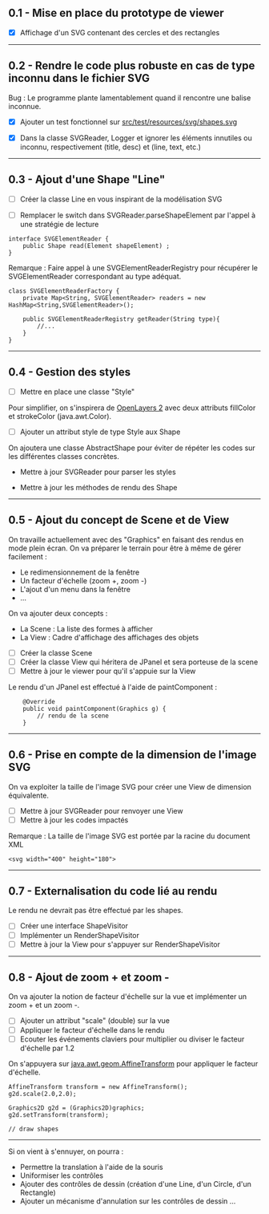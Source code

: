 
## 0.1 - Mise en place du prototype de viewer

- [x] Affichage d'un SVG contenant des cercles et des rectangles

---

## 0.2 - Rendre le code plus robuste en cas de type inconnu dans le fichier SVG

Bug : Le programme plante lamentablement quand il rencontre une balise inconnue.

- [x] Ajouter un test fonctionnel sur [src/test/resources/svg/shapes.svg](src/test/resources/svg/shapes.svg)

- [x] Dans la classe SVGReader, Logger et ignorer les éléments innutiles ou inconnu, respectivement (title, desc) et (line, text, etc.)

---

## 0.3 - Ajout d'une Shape "Line"

- [ ] Créer la classe Line en vous inspirant de la modélisation SVG

- [ ] Remplacer le switch dans SVGReader.parseShapeElement par l'appel à une stratégie de lecture

```
interface SVGElementReader {
    public Shape read(Element shapeElement) ;
}
```

Remarque : Faire appel à une SVGElementReaderRegistry pour récupérer 
le SVGElementReader correspondant au type adéquat.

```
class SVGElementReaderFactory {
    private Map<String, SVGElementReader> readers = new HashMap<String,SVGElementReader>();
     
    public SVGElementReaderRegistry getReader(String type){
        //...
    }
}
```

---

## 0.4 - Gestion des styles

- [ ] Mettre en place une classe "Style" 

Pour simplifier, on s'inspirera de [OpenLayers 2](http://docs.openlayers.org/library/feature_styling.html#style-properties) 
avec deux attributs fillColor et strokeColor (java.awt.Color).

- [ ] Ajouter un attribut style de type Style aux Shape

On ajoutera une classe AbstractShape pour éviter de répéter les codes 
sur les différentes classes concrètes.

* Mettre à jour SVGReader pour parser les styles

* Mettre à jour les méthodes de rendu des Shape


---

## 0.5 - Ajout du concept de Scene et de View

On travaille actuellement avec des "Graphics" en faisant des rendus en
mode plein écran. On va préparer le terrain pour être à même de gérer
facilement :

* Le redimensionnement de la fenêtre
* Un facteur d'échelle (zoom +, zoom -)
* L'ajout d'un menu dans la fenêtre
* ...

On va ajouter deux concepts :

* La Scene : La liste des formes à afficher
* La View : Cadre d'affichage des affichages des objets

- [ ] Créer la classe Scene
- [ ] Créer la classe View qui héritera de JPanel et sera porteuse de la scene
- [ ] Mettre à jour le viewer pour qu'il s'appuie sur la View

Le rendu d'un JPanel est effectué à l'aide de paintComponent :

```
    @Override
	public void paintComponent(Graphics g) {
	    // rendu de la scene
    }
```

---

## 0.6 - Prise en compte de la dimension de l'image SVG

On va exploiter la taille de l'image SVG pour créer une View de dimension
équivalente.

- [ ] Mettre à jour SVGReader pour renvoyer une View
- [ ] Mettre à jour les codes impactés

Remarque : La taille de l'image SVG est portée par la racine du document XML

```(svg)
<svg width="400" height="180">
```


---

## 0.7 - Externalisation du code lié au rendu

Le rendu ne devrait pas être effectué par les shapes.

- [ ] Créer une interface ShapeVisitor
- [ ] Implémenter un RenderShapeVisitor
- [ ] Mettre à jour la View pour s'appuyer sur RenderShapeVisitor

---

## 0.8 - Ajout de zoom + et zoom -

On va ajouter la notion de facteur d'échelle sur la vue et implémenter
un zoom + et un zoom -.

- [ ] Ajouter un attribut "scale" (double) sur la vue
- [ ] Appliquer le facteur d'échelle dans le rendu
- [ ] Ecouter les événements claviers pour multiplier ou diviser le facteur d'échelle par 1.2

On s'appuyera sur [java.awt.geom.AffineTransform](https://docs.oracle.com/javase/7/docs/api/java/awt/geom/AffineTransform.html)
pour appliquer le facteur d'échelle.

```
AffineTransform transform = new AffineTransform();
g2d.scale(2.0,2.0);

Graphics2D g2d = (Graphics2D)graphics;
g2d.setTransform(transform);

// draw shapes
```

--- 

Si on vient à s'ennuyer, on pourra :

* Permettre la translation à l'aide de la souris
* Uniformiser les contrôles
* Ajouter des contrôles de dessin (création d'une Line, d'un Circle, d'un Rectangle)
* Ajouter un mécanisme d'annulation sur les contrôles de dessin
...



